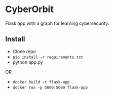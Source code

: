 # CyberOrbit

Flask app with a graph for learning cybersecurity.

## Install

* Clone repo
* `pip install -r requirements.txt`
* python app.py

OR

* `docker build -t flask-app .`
* `docker run -p 5000:5000 flask-app`